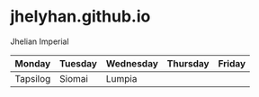 # jhelyhan.github.io
Jhelian Imperial 

 | Monday| Tuesday|Wednesday| Thursday  | Friday  |
 | ----- | ------ | ------- | --------- | ------- |
 | Tapsilog |Siomai | Lumpia  |      |  | Hotdog | 
